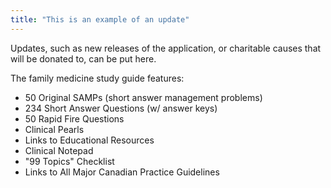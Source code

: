 ```yaml
---
title: "This is an example of an update"
---
```


Updates, such as new releases of the application, or charitable causes that will be donated to, can be put here.

The family medicine study guide features:

- 50 Original SAMPs (short answer management problems)
- 234 Short Answer Questions (w/ answer keys)
- 50 Rapid Fire Questions 
- Clinical Pearls 
- Links to Educational Resources
- Clinical Notepad
- "99 Topics" Checklist
- Links to All Major Canadian Practice Guidelines